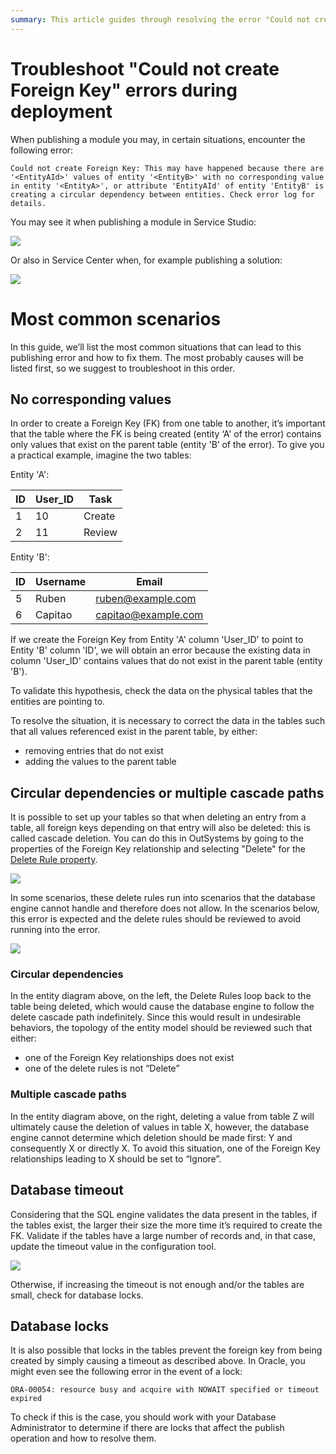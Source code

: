 ```yaml
---
summary: This article guides through resolving the error "Could not create Foreign Key" during deployments.
---
```


# Troubleshoot "Could not create Foreign Key" errors during deployment

When publishing a module you may, in certain situations, encounter the following error:

```
Could not create Foreign Key: This may have happened because there are '<EntityAId>' values of entity '<EntityB>' with no corresponding value in entity '<EntityA>', or attribute 'EntityAId' of entity 'EntityB' is creating a circular dependency between entities. Check error log for details.
```

You may see it when publishing a module in Service Studio:

![](images/could-not-create-fk-ss.png)

Or also in Service Center when, for example publishing a solution:

![](images/could-not-create-fk-sc.png)


# Most common scenarios

In this guide, we’ll list the most common situations that can lead to this publishing error and how to fix them. The most probably causes will be listed first, so we suggest to troubleshoot in this order.

## No corresponding values

In order to create a Foreign Key (FK) from one table to another, it’s important that the table where the FK is being created (entity ‘A' of the error) contains only values that exist on the parent table (entity 'B’ of the error). To give you a practical example, imagine the two tables:

Entity 'A':

| ID | User_ID | Task |
|----|----|----|
| 1 | 10 | Create |
| 2 | 11 | Review |

Entity 'B':

| ID | Username | Email |
|----|----|----|
| 5 | Ruben | ruben@example.com |
| 6 | Capitao | capitao@example.com |

If we create the Foreign Key from Entity 'A' column 'User_ID' to point to Entity 'B' column 'ID', we will obtain an error because the existing data in column 'User_ID' contains values that do not exist in the parent table (entity 'B').

To validate this hypothesis, check the data on the physical tables that the entities are pointing to. 

To resolve the situation, it is necessary to correct the data in the tables such that all values referenced exist in the parent table, by either:

* removing entries that do not exist 
* adding the values to the parent table


## Circular dependencies or multiple cascade paths

It is possible to set up your tables so that when deleting an entry from a table, all foreign keys depending on that entry will also be deleted: this is called cascade deletion.  You can do this in OutSystems by going to the properties of the Foreign Key relationship and selecting "Delete" for the [Delete Rule property](https://success.outsystems.com/Documentation/11/Developing_an_Application/Use_Data/Data_Modeling/Entity_Relationships/Delete_Rules).

![](images/could-not-create-fk-delete-rule.png)

In some scenarios, these delete rules run into scenarios that the database engine cannot handle and therefore does not allow. In the scenarios below, this error is expected and the delete rules should be reviewed to avoid running into the error.

![](images/could-not-create-fk-entity-diagram.png)

### Circular dependencies

In the entity diagram above, on the left, the Delete Rules loop back to the table being deleted, which would cause the database engine to follow the delete cascade path indefinitely. Since this would result in undesirable behaviors, the topology of the entity model should be reviewed such that either: 

* one of the Foreign Key relationships does not exist 
* one of the delete rules is not “Delete”

### Multiple cascade paths

In the entity diagram above, on the right, deleting a value from table Z will ultimately cause the deletion of values in table X, however, the database engine cannot determine which deletion should be made first: Y and consequently X or directly X. To avoid this situation, one of the Foreign Key relationships leading to X should be set to “Ignore”.

## Database timeout

Considering that the SQL engine validates the data present in the tables, if the tables exist, the larger their size the more time it’s required to create the FK. Validate if the tables have a large number of records and, in that case, update the timeout value in the configuration tool. 

![](images/Conf_tool_DB_timeout.png)

Otherwise, if increasing the timeout is not enough and/or the tables are small, check for database locks.

## Database locks

It is also possible that locks in the tables prevent the foreign key from being created by simply causing a timeout as described above. In Oracle, you might even see the following error in the event of a lock:

```ORA-00054: resource busy and acquire with NOWAIT specified or timeout expired```

To check if this is the case, you should work with your Database Administrator to determine if there are locks that affect the publish operation and how to resolve them.
